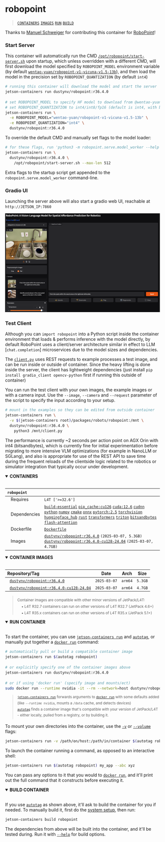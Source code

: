 # robopoint

> [`CONTAINERS`](#user-content-containers) [`IMAGES`](#user-content-images) [`RUN`](#user-content-run) [`BUILD`](#user-content-build)

Thanks to [Manuel Schweiger](https://github.com/mschweig) for contributing this container for [RoboPoint](https://robo-point.github.io/)!

### Start Server

This container will automatically run the CMD [`/opt/robopoint/start-server.sh`](start-server.sh) upon startup, which unless overridden with a different CMD, will first download the model specified by `ROBOPOINT_MODEL` environment variable (by default [`wentao-yuan/robopoint-v1-vicuna-v1.5-13b`](https://huggingface.co/wentao-yuan/robopoint-v1-vicuna-v1.5-13b)), and then load the model in the precision set by `ROBOPOINT_QUANTIZATION` (by default `int4`)

```bash
# running this container will download the model and start the server
jetson-containers run dustynv/robopoint:r36.4.0

# set ROBOPOINT_MODEL to specify HF model to download from @wentao-yuan (or local path)
# set ROBOPOINT_QUANTIZATION to int4/int8/fp16 (default is int4, with bitsandbytes --load_in_4bit)
jetson-containers run \
  -e ROBOPOINT_MODEL="wentao-yuan/robopoint-v1-vicuna-v1.5-13b" \
  -e ROBOPOINT_QUANTIZATION="int4" \
  dustynv/robopoint:r36.4.0
```

To override the default CMD and manually set flags to the model loader:

```bash
# for these flags, run 'python3 -m robopoint.serve.model_worker --help'
jetson-containers run \
  dustynv/robopoint:r36.4.0 \
    /opt/robopoint/start-server.sh --max-len 512
```

Extra flags to the startup script get appended to the `robopoint.serve.model_worker` command-line.

### Gradio UI

Launching the server above will also start a gradio web UI, reachable at `http://JETSON_IP:7860`

<img src="gradio.png" alt="Gradio UI" width="900"/>

### Test Client

Although you can `import robopoint` into a Python script inside the container environment that loads & performs inference with the model directly, by default RoboPoint uses a client/server architecture similar in effect to LLM [`chat.completion`] microservices due to the model sizes and dependencies.  

The [`client.py`](client.py) uses REST requests to example processes a test image, and can be run inside or outside of container.  Since the heavy lifting is done inside the server, the client has lightweight dependencies (just install `pip install gradio_client opencv-python` first if running this outside of container)

You can run the test client with your own images, the example images or with a camera input. Use the `--image`, `--camera` and `--request` parameter of the script to specify the input according to your setup. 

```bash
# mount in the examples so they can be edited from outside container
jetson-containers run \
  -v $(jetson-containers root)/packages/robots/robopoint:/mnt \
  dustynv/robopoint:r36.4.0 \
    python3 /mnt/client.py
```

The performance is currently ~2 seconds per action point on AGX Orin with int4 (bitsandbytes), which is currently fine for initial experimentation before migrating to more intensive VLM optimizations (for example in NanoLLM or SGLang), and also is appropriate for use of the REST API to save time during the frequent reloads of the clientside logic related to the robotics or simulator integration that typically occur under development.
<details open>
<summary><b><a id="containers">CONTAINERS</a></b></summary>
<br>

| **`robopoint`** | |
| :-- | :-- |
| &nbsp;&nbsp;&nbsp;Requires | `L4T ['>=32.6']` |
| &nbsp;&nbsp;&nbsp;Dependencies | [`build-essential`](/packages/build/build-essential) [`pip_cache:cu126`](/packages/cuda/cuda) [`cuda:12.6`](/packages/cuda/cuda) [`cudnn`](/packages/cuda/cudnn) [`python`](/packages/build/python) [`numpy`](/packages/numeric/numpy) [`cmake`](/packages/build/cmake/cmake_pip) [`onnx`](/packages/ml/onnx) [`pytorch:2.5`](/packages/pytorch) [`torchvision`](/packages/pytorch/torchvision) [`huggingface_hub`](/packages/llm/huggingface_hub) [`rust`](/packages/build/rust) [`transformers`](/packages/llm/transformers) [`triton`](/packages/ml/triton) [`bitsandbytes`](/packages/llm/bitsandbytes) [`flash-attention`](/packages/llm/flash-attention) |
| &nbsp;&nbsp;&nbsp;Dockerfile | [`Dockerfile`](Dockerfile) |
| &nbsp;&nbsp;&nbsp;Images | [`dustynv/robopoint:r36.4.0`](https://hub.docker.com/r/dustynv/robopoint/tags) `(2025-03-07, 5.3GB)`<br>[`dustynv/robopoint:r36.4.0-cu128-24.04`](https://hub.docker.com/r/dustynv/robopoint/tags) `(2025-03-07, 4.7GB)` |

</details>

<details open>
<summary><b><a id="images">CONTAINER IMAGES</a></b></summary>
<br>

| Repository/Tag | Date | Arch | Size |
| :-- | :--: | :--: | :--: |
| &nbsp;&nbsp;[`dustynv/robopoint:r36.4.0`](https://hub.docker.com/r/dustynv/robopoint/tags) | `2025-03-07` | `arm64` | `5.3GB` |
| &nbsp;&nbsp;[`dustynv/robopoint:r36.4.0-cu128-24.04`](https://hub.docker.com/r/dustynv/robopoint/tags) | `2025-03-07` | `arm64` | `4.7GB` |

> <sub>Container images are compatible with other minor versions of JetPack/L4T:</sub><br>
> <sub>&nbsp;&nbsp;&nbsp;&nbsp;• L4T R32.7 containers can run on other versions of L4T R32.7 (JetPack 4.6+)</sub><br>
> <sub>&nbsp;&nbsp;&nbsp;&nbsp;• L4T R35.x containers can run on other versions of L4T R35.x (JetPack 5.1+)</sub><br>
</details>

<details open>
<summary><b><a id="run">RUN CONTAINER</a></b></summary>
<br>

To start the container, you can use [`jetson-containers run`](/docs/run.md) and [`autotag`](/docs/run.md#autotag), or manually put together a [`docker run`](https://docs.docker.com/engine/reference/commandline/run/) command:
```bash
# automatically pull or build a compatible container image
jetson-containers run $(autotag robopoint)

# or explicitly specify one of the container images above
jetson-containers run dustynv/robopoint:r36.4.0

# or if using 'docker run' (specify image and mounts/ect)
sudo docker run --runtime nvidia -it --rm --network=host dustynv/robopoint:r36.4.0
```
> <sup>[`jetson-containers run`](/docs/run.md) forwards arguments to [`docker run`](https://docs.docker.com/engine/reference/commandline/run/) with some defaults added (like `--runtime nvidia`, mounts a `/data` cache, and detects devices)</sup><br>
> <sup>[`autotag`](/docs/run.md#autotag) finds a container image that's compatible with your version of JetPack/L4T - either locally, pulled from a registry, or by building it.</sup>

To mount your own directories into the container, use the [`-v`](https://docs.docker.com/engine/reference/commandline/run/#volume) or [`--volume`](https://docs.docker.com/engine/reference/commandline/run/#volume) flags:
```bash
jetson-containers run -v /path/on/host:/path/in/container $(autotag robopoint)
```
To launch the container running a command, as opposed to an interactive shell:
```bash
jetson-containers run $(autotag robopoint) my_app --abc xyz
```
You can pass any options to it that you would to [`docker run`](https://docs.docker.com/engine/reference/commandline/run/), and it'll print out the full command that it constructs before executing it.
</details>
<details open>
<summary><b><a id="build">BUILD CONTAINER</b></summary>
<br>

If you use [`autotag`](/docs/run.md#autotag) as shown above, it'll ask to build the container for you if needed.  To manually build it, first do the [system setup](/docs/setup.md), then run:
```bash
jetson-containers build robopoint
```
The dependencies from above will be built into the container, and it'll be tested during.  Run it with [`--help`](/jetson_containers/build.py) for build options.
</details>
